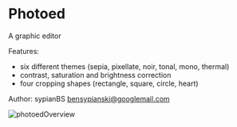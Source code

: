 # Photoed

A graphic editor 

Features:
* six different themes (sepia, pixellate, noir, tonal, mono, thermal)
* contrast, saturation and brightness correction
* four cropping shapes (rectangle, square, circle, heart)

Author: sypianBS bensypianski@googlemail.com



![photoedOverview](https://user-images.githubusercontent.com/99125193/200191418-2d5eaf70-2ff6-4407-a4fd-0e6184b6d9cd.gif)
